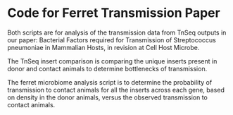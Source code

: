 # Code for Ferret Transmission Paper

Both scripts are for analysis of the transmission data from TnSeq outputs in our paper: Bacterial Factors required for Transmission of Streptococcus pneumoniae in Mammalian Hosts, in revision at Cell Host Microbe.

The TnSeq insert comparison is comparing the unique inserts present in donor and contact animals to determine bottlenecks of transmission.

The ferret microbiome analysis script is to determine the probability of transmission to contact animals for all the inserts across each gene, based on density in the donor animals, versus the observed transmission to contact animals.
